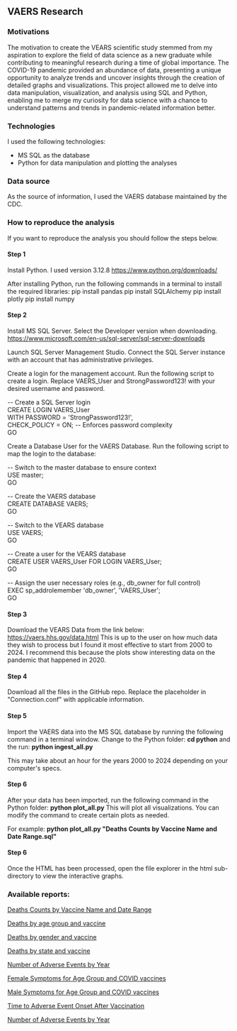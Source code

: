 ## VAERS Research

### Motivations
The motivation to create the VEARS scientific study stemmed from my aspiration to explore the field of data science as a new graduate while contributing to meaningful research during a time of global importance. The COVID-19 pandemic provided an abundance of data, presenting a unique opportunity to analyze trends and uncover insights through the creation of detailed graphs and visualizations. This project allowed me to delve into data manipulation, visualization, and analysis using SQL and Python, enabling me to merge my curiosity for data science with a chance to understand patterns and trends in pandemic-related information better.

### Technologies
I used the following technologies:
- MS SQL as the database
- Python for data manipulation and plotting the analyses

### Data source
As the source of information, I used the VAERS database maintained by the CDC.

### How to reproduce the analysis
If you want to reproduce the analysis you should follow the steps below.

#### Step 1

Install Python. I used version 3.12.8
https://www.python.org/downloads/

After installing Python, run the following commands in a terminal to install the required libraries:
pip install pandas
pip install SQLAlchemy
pip install plotly
pip install numpy

#### Step 2

Install MS SQL Server. Select the Developer version when downloading.
https://www.microsoft.com/en-us/sql-server/sql-server-downloads

Launch SQL Server Management Studio.
Connect the SQL Server instance with an account that has administrative privileges.

Create a login for the management account.
Run the following script to create a login. Replace VAERS_User and StrongPassword123! with your desired username and password.

-- Create a SQL Server login\
CREATE LOGIN VAERS_User \
WITH PASSWORD = 'StrongPassword123!',\
     CHECK_POLICY = ON; -- Enforces password complexity\
GO

Create a Database User for the VAERS Database.
Run the following script to map the login to the database:

-- Switch to the master database to ensure context\
USE master;\
GO

-- Create the VAERS database\
CREATE DATABASE VAERS;\
GO

-- Switch to the VEARS database\
USE VAERS;\
GO

-- Create a user for the VEARS database\
CREATE USER VAERS_User FOR LOGIN VAERS_User;\
GO

-- Assign the user necessary roles (e.g., db_owner for full control)\
EXEC sp_addrolemember 'db_owner', 'VAERS_User';\
GO

#### Step 3

Download the VEARS Data from the link below:
https://vaers.hhs.gov/data.html
This is up to the user on how much data they wish to process but I found it most effective to start from 2000 to 2024. I recommend this because the plots show interesting data on the pandemic that happened in 2020.

#### Step 4
Download all the files in the GitHub repo.
Replace the placeholder in "Connection.conf" with applicable information.

#### Step 5
Import the VAERS data into the MS SQL database by running the following command in a terminal window. Change to the Python folder: 
**cd python**
and the run:
**python ingest_all.py**

This may take about an hour for the years 2000 to 2024 depending on your computer's specs.

#### Step 6
After your data has been imported, run the following command in the Python folder:
**python plot_all.py** 
This will plot all visualizations. You can modify the command to create certain plots as needed. 

For example:
**python plot_all.py "Deaths Counts by Vaccine Name and Date Range.sql"**


#### Step 6
Once the HTML has been processed, open the file explorer in the html sub-directory to view the interactive graphs.

### Available  reports:

<a href="https://html-preview.github.io/?url=https://github.com/soloveyg/Vaers-Scientific-Study/blob/main/html/Deaths%20Counts%20by%20Vaccine%20Name%20and%20Date%20Range.html">Deaths Counts by Vaccine Name and Date Range</a>

<a href="https://html-preview.github.io/?url=https://github.com/soloveyg/Vaers-Scientific-Study/blob/main/html/Deaths%20by%20age%20group%20and%20vaccine.html">Deaths by age group and vaccine</a>


<a href="https://html-preview.github.io/?url=https://github.com/soloveyg/Vaers-Scientific-Study/blob/main/html/Deaths%20by%20gender%20and%20vaccine.html">Deaths by gender and vaccine</a>


<a href="https://html-preview.github.io/?url=https://github.com/soloveyg/Vaers-Scientific-Study/blob/main/html/Deaths%20by%20state%20and%20vaccine.html">Deaths by state and vaccine</a>


<a href="https://html-preview.github.io/?url=https://github.com/soloveyg/Vaers-Scientific-Study/blob/main/html/Number%20of%20Adverse%20Events%20by%20Year.html">Number of Adverse Events by Year</a>

<a href="https://html-preview.github.io/?url=https://github.com/soloveyg/Vaers-Scientific-Study/blob/main/html/Female%20Symptoms%20for%20Age%20Group%20and%20COVID%20vaccines.html">Female Symptoms for Age Group and COVID vaccines</a>

<a href="https://html-preview.github.io/?url=https://github.com/soloveyg/Vaers-Scientific-Study/blob/main/html/Male%20Symptoms%20for%20Age%20Group%20and%20COVID%20vaccines.html">Male Symptoms for Age Group and COVID vaccines</a>

<a href="https://html-preview.github.io/?url=https://github.com/soloveyg/Vaers-Scientific-Study/blob/main/html/Time%20to%20Adverse%20Event%20Onset%20After%20Vaccination.html">Time to Adverse Event Onset After Vaccination</a>

<a href="https://html-preview.github.io/?url=https://github.com/soloveyg/Vaers-Scientific-Study/blob/main/html/Number%20of%20Adverse%20Events%20by%20Year.html">Number of Adverse Events by Year</a>

